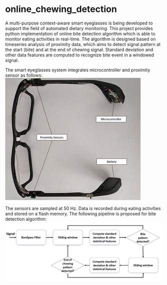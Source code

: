 # online_chewing_detection
A multi-purpose context-aware smart eyeglasses is being developed to support the field of automated dietary monitoring. This project provides python implementation of online bite detection algorithm which is able to monitor eating activities in real-time. The algorithm is designed based on timeseries analysis of proximity data, which aims to detect signal pattern at the start (bite) and at the end of chewing signal. Standard deviation and other data features are computed to recognize bite event in a windowed signal.

The smart eyeglasses system integrates microcontroller and proximity sensor as follows:
![An image](images/eyeglasses.JPG)<!-- .element height="50%" width="50%" -->

The sensors are sampled at 50 Hz. Data is recorded during eating activities and stored on a flash memory. The following pipeline is proposed for bite detection algorithm:
![An image](images/pipeline.JPG)<!-- .element height="50%" width="50%" -->

